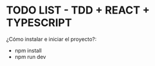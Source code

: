 # TODO LIST - TDD + REACT + TYPESCRIPT

¿Cómo instalar e iniciar el proyecto?:

- npm install
- npm run dev
